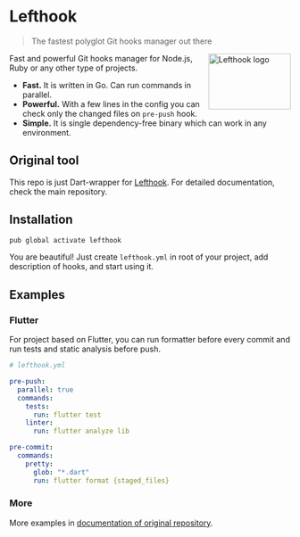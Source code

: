 # Lefthook

> The fastest polyglot Git hooks manager out there

<img align="right" width="147" height="100" title="Lefthook logo"
     src="https://raw.githubusercontent.com/Arkweid/lefthook/master/logo_sign.svg?sanitize=true">

Fast and powerful Git hooks manager for Node.js, Ruby or any other type of projects.

* **Fast.** It is written in Go. Can run commands in parallel.
* **Powerful.** With a few lines in the config you can check only the changed files on `pre-push` hook.
* **Simple.** It is single dependency-free binary which can work in any environment.

## Original tool

This repo is just Dart-wrapper for [Lefthook](https://github.com/Arkweid/lefthook). For detailed documentation, check the main repository.

## Installation

```sh
pub global activate lefthook
```

You are beautiful! Just create `lefthook.yml` in root of your project, add description of hooks, and start using it.

## Examples

### Flutter

For project based on Flutter, you can run formatter before every commit and run tests and static analysis before push.

```yml
# lefthook.yml

pre-push:
  parallel: true
  commands:
    tests:
      run: flutter test
    linter:
      run: flutter analyze lib

pre-commit:
  commands:
    pretty:
      glob: "*.dart"
      run: flutter format {staged_files}
```

### More

More examples in [documentation of original repository](https://github.com/Arkweid/lefthook/blob/master/docs/full_guide.md#examples).
